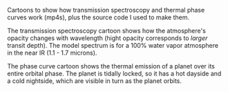 Cartoons to show how transmission spectroscopy and thermal phase curves work (mp4s), plus the source code I used to make them.


The transmission spectroscopy cartoon shows how the atmosphere's opacity changes with wavelength (hight opacity corresponds to *larger* transit depth). The model spectrum is for a 100% water vapor atmosphere in the near IR (1.1 - 1.7 microns).

The phase curve cartoon shows the thermal emission of a planet over its entire orbital phase. The planet is tidally locked, so it has a hot dayside and a cold nightside, which are visible in turn as the planet orbits.
